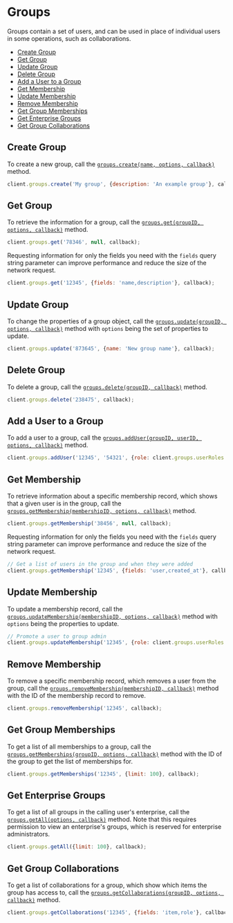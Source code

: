 Groups
======

Groups contain a set of users, and can be used in place of individual users in some
operations, such as collaborations.

* [Create Group](#create-group)
* [Get Group](#get-group)
* [Update Group](#update-group)
* [Delete Group](#delete-group)
* [Add a User to a Group](#add-a-user-to-a-group)
* [Get Membership](#get-membership)
* [Update Membership](#update-membership)
* [Remove Membership](#remove-membership)
* [Get Group Memberships](#get-group-memberships)
* [Get Enterprise Groups](#get-enterprise-groups)
* [Get Group Collaborations](#get-group-collaborations)

Create Group
------------

To create a new group, call the
[`groups.create(name, options, callback)`](http://opensource.box.com/box-node-sdk/Groups.html#create)
method.

```js
client.groups.create('My group', {description: 'An example group'}, callback);
```

Get Group
---------

To retrieve the information for a group, call the
[`groups.get(groupID, options, callback)`](http://opensource.box.com/box-node-sdk/Groups.html#get)
method.

```js
client.groups.get('78346', null, callback);
```

Requesting information for only the fields you need with the `fields` query
string parameter can improve performance and reduce the size of the network
request.

```js
client.groups.get('12345', {fields: 'name,description'}, callback);
```

Update Group
------------

To change the properties of a group object, call the
[`groups.update(groupID, options, callback)`](http://opensource.box.com/box-node-sdk/Groups.html#update)
method with `options` being the set of properties to update.

```js
client.groups.update('873645', {name: 'New group name'}, callback);
```

Delete Group
------------

To delete a group, call the
[`groups.delete(groupID, callback)`](http://opensource.box.com/box-node-sdk/Groups.html#delete)
method.

```js
client.groups.delete('238475', callback);
```

Add a User to a Group
---------------------

To add a user to a group, call the
[`groups.addUser(groupID, userID, options, callback)`](http://opensource.box.com/box-node-sdk/Groups.html#addUser)
method.

```js
client.groups.addUser('12345', '54321', {role: client.groups.userRoles.MEMBER}, callback);
```

Get Membership
--------------

To retrieve information about a specific membership record, which shows that a
given user is in the group, call the
[`groups.getMembership(membershipID, options, callback)`](http://opensource.box.com/box-node-sdk/Groups.html#getMembership)
method.

```js
client.groups.getMembership('38456', null, callback);
```

Requesting information for only the fields you need with the `fields` query
string parameter can improve performance and reduce the size of the network
request.

```js
// Get a list of users in the group and when they were added
client.groups.getMembership('12345', {fields: 'user,created_at'}, callback);
```

Update Membership
-----------------

To update a membership record, call the
[`groups.updateMembership(membershipID, options, callback)`](http://opensource.box.com/box-node-sdk/Groups.html#updateMembership)
method with `options` being the properties to update.

```js
// Promote a user to group admin
client.groups.updateMembership('12345', {role: client.groups.userRoles.ADMIN}, callback);
```

Remove Membership
-----------------

To remove a specific membership record, which removes a user from the group, call the
[`groups.removeMembership(membershipID, callback)`](http://opensource.box.com/box-node-sdk/Groups.html#removeMembership)
method with the ID of the membership record to remove.

```js
client.groups.removeMembership('12345', callback);
```

Get Group Memberships
---------------------

To get a list of all memberships to a group, call the
[`groups.getMemberships(groupID, options, callback)`](http://opensource.box.com/box-node-sdk/Groups.html#getMemberships)
method with the ID of the group to get the list of memberships for.

```js
client.groups.getMemberships('12345', {limit: 100}, callback);
```

Get Enterprise Groups
---------------------

To get a list of all groups in the calling user's enterprise, call the
[`groups.getAll(options, callback)`](http://opensource.box.com/box-node-sdk/Groups.html#getAll)
method.  Note that this requires permission to view an enterprise's groups, which
is reserved for enterprise administrators.

```js
client.groups.getAll({limit: 100}, callback);
```

Get Group Collaborations
------------------------

To get a list of collaborations for a group, which show which items the group has
access to, call the
[`groups.getCollaborations(groupID, options, callback)`](http://opensource.box.com/box-node-sdk/Groups.html#getCollaborations)
method.

```js
client.groups.getCollaborations('12345', {fields: 'item,role'}, callback);
```
